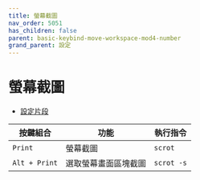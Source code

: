 ```yaml
---
title: 螢幕截圖
nav_order: 5051
has_children: false
parent: basic-keybind-move-workspace-mod4-number
grand_parent: 設定
---
```



# 螢幕截圖

* [設定片段](https://github.com/samwhelp/note-about-openbox/tree/gh-pages/_demo/config/openbox-config/basic-keybind-move-workspace-mod4-number/share/gen/openbox-gen-rc/Section/Keybind/Screenshot.php#L3-L15)

| 按鍵組合      | 功能                 | 執行指令   |
| ------------- | -------------------- | ---------- |
| `Print`       | 螢幕截圖             | `scrot`    |
| `Alt + Print` | 選取螢幕畫面區塊截圖 | `scrot -s` |
